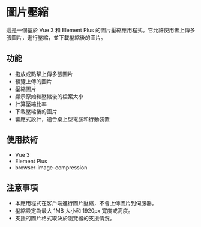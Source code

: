 # 圖片壓縮

這是一個基於 Vue 3 和 Element Plus 的圖片壓縮應用程式。它允許使用者上傳多張圖片，進行壓縮，並下載壓縮後的圖片。

## 功能

- 拖放或點擊上傳多張圖片
- 預覽上傳的圖片
- 壓縮圖片
- 顯示原始和壓縮後的檔案大小
- 計算壓縮比率
- 下載壓縮後的圖片
- 響應式設計，適合桌上型電腦和行動裝置

## 使用技術

- Vue 3
- Element Plus
- browser-image-compression

## 注意事項

- 本應用程式在客戶端進行圖片壓縮，不會上傳圖片到伺服器。
- 壓縮設定為最大 1MB 大小和 1920px 寬度或高度。
- 支援的圖片格式取決於瀏覽器的支援情況。
